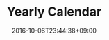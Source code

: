 ---
author: ""
title: "Yearly Calendar"
date: 2016-10-06T23:44:38+09:00
description: "Our calendar for the current year"
draft: true
googlenewskeywords: []
images: []
vidoes: []
---